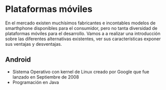 # Plataformas móviles

En el mercado existen muchísimos fabricantes e incontables modelos de smarthphone disponibles para el consumidor, pero no tanta diversidad de plataformas móviles para el desarrollo. Vamos a a realizar una introducción sobre las diferentes alternativas existentes, ver sus características exponer sus ventajas y desventajas.


## Android
- Sistema Operativo con kernel de Linux creado por Google que fue lanzado en Septiembre de 2008
- Programación en Java


